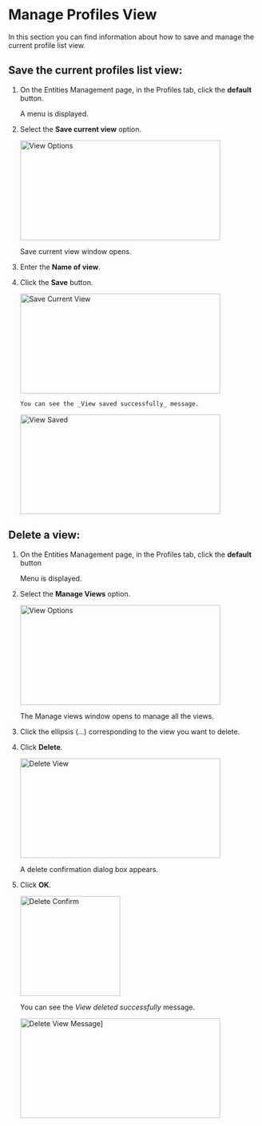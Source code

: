 # Manage Profiles View

In this section you can find information about how to save and manage the current profile list view. 

## Save the current profiles list view:

1. On the Entities Management page, in the Profiles tab, click the **default** button.

    A menu is displayed.

1. Select the **Save current view** option.

    <img src="../images/profile-save-current-view.png" alt="View Options" width="400" height="200"/>
  
    Save current view window opens.

1. Enter the **Name of view**.
1. Click the **Save** button.

    <img src="../images/profile-save-current-view-details.png" alt="Save Current View" width="400" height="200"/>

       You can see the _View saved successfully_ message.

    <img src="../images/profile-view-saved-message.png" alt="View Saved" width="400" height="200"/>
    
## Delete a view:

1. On the Entities Management page, in the Profiles tab, click the **default** button

    Menu is displayed.

1. Select the **Manage Views** option.

    <img src="../images/profile-manage-views.png" alt="View Options" width="400" height="200"/>
 
    The Manage views window opens to manage all the views.

1. Click the ellipsis (...) corresponding to the view you want to delete.
1. Click **Delete**.

    <img src="../images/profile-delete-view-button.png" alt="Delete View" width="400" height="200"/>

    A delete confirmation dialog box appears.

1. Click **OK**.

    <img src="../images/profile-delete-view-confirm.png" alt="Delete Confirm" width="200" height="200"/>

    You can see the _View deleted successfully_ message.

    <img src="../images/profile-delete-view-message.png" alt="Delete View Message]" width="400" height="200"/>